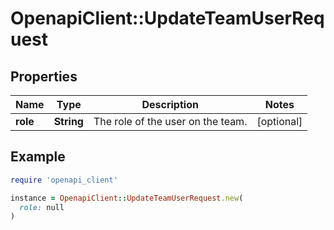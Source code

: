 # OpenapiClient::UpdateTeamUserRequest

## Properties

| Name | Type | Description | Notes |
| ---- | ---- | ----------- | ----- |
| **role** | **String** | The role of the user on the team. | [optional] |

## Example

```ruby
require 'openapi_client'

instance = OpenapiClient::UpdateTeamUserRequest.new(
  role: null
)
```

